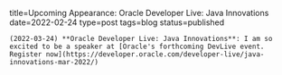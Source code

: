 
title=Upcoming Appearance: Oracle Developer Live: Java Innovations
date=2022-02-24
type=post
tags=blog
status=published
~~~~~~
(2022-03-24) **Oracle Developer Live: Java Innovations**: I am so excited to be a speaker at [Oracle's forthcoming DevLive event. Register now](https://developer.oracle.com/developer-live/java-innovations-mar-2022/) 
            